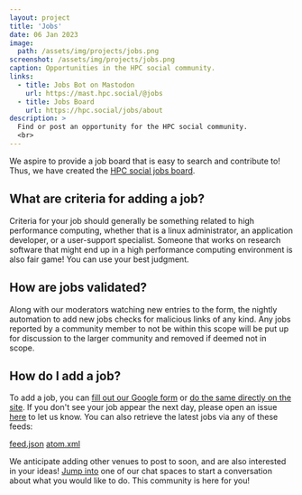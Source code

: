 ```yaml
---
layout: project
title: 'Jobs'
date: 06 Jan 2023
image: 
  path: /assets/img/projects/jobs.png
screenshot: /assets/img/projects/jobs.png
caption: Opportunities in the HPC social community.
links:
  - title: Jobs Bot on Mastodon
    url: https://mast.hpc.social/@jobs
  - title: Jobs Board
    url: https://hpc.social/jobs/about
description: >
  Find or post an opportunity for the HPC social community.
  <br>
---
```


We aspire to provide a job board that is easy to search and contribute to! Thus,
we have created the <a href="https://hpc.social/jobs" target="_blank">HPC social jobs board</a>.

## What are criteria for adding a job?

Criteria for your job should generally be something related to high performance computing, whether that is a linux administrator, an application developer, or a user-support specialist. Someone that works on research software that might end up in a high performance computing environment is also fair game! You can use your best judgment. 

## How are jobs validated?

Along with our moderators watching new entries to the form, the nightly automation to add new jobs checks for malicious links of any kind.
Any jobs reported by a community member to not be within this scope will be put up for discussion to the larger community and removed if deemed not in scope.

## How do I add a job?

To add a job, you can <a href="https://forms.gle/JQVsr3sVzsWhmtvz5" target="_blank">fill out our Google form</a> or 
<a href="https://hpc.social/jobs/about" target="_blank">do the same directly on the site</a>. If you don't see your job appear the next day, 
please open an issue <a href="https://github.com/hpc-social/jobs/issues" target="_blank">here</a> to let us know. You can also retrieve the latest jobs via any of these feeds:

<a type="button" class="btn btn-sm btn-primary" href="https://hpc.social/jobs/feed.json">feed.json</a>
<a type="button" class="btn btn-sm btn-primary" href="https://hpc.social/jobs/atom.xml">atom.xml</a>

We anticipate adding other venues to post to soon, and are also interested in your ideas! <a href="{{ site.baseurl }}/projects/chat/">Jump into</a>
one of our chat spaces to start a conversation about what you would like to do. This community is here for you!
